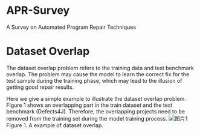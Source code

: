 # APR-Survey
A Survey on Automated Program Repair Techniques










# Dataset Overlap
The dataset overlap problem refers to the training data and test benchmark overlap. The problem may cause the model to learn the correct fix for the test sample during the training phase, which may lead to the illusion of getting good repair results.


Here we give a simple example to illustrate the dataset overlap problem. Figure 1 shows an overlapping part in the train dataset and the test benchmark (Defects4J). Therefore, the overlapping projects need to be removed from the training set during the model training process.
![图片1](https://user-images.githubusercontent.com/102460432/219946126-547f36fc-76bb-4228-a395-bb1d312368d0.jpg)
Figure 1. A example of dataset overlap.
